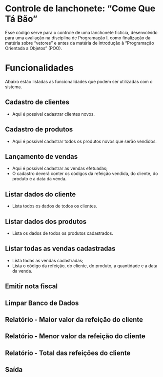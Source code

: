 # Controle de lanchonete: “Come Que Tá Bão”
Esse código serve para o controle de uma lanchonete fictícia, desenvolvido para uma avaliação na disciplina de Programação I, como finalização da matéria sobre “vetores” e antes da matéria de introdução à “Programação Orientada a Objetos” (POO).

# Funcionalidades
Abaixo estão listadas as funcionalidades que podem ser utilizadas com o sistema.

## Cadastro de clientes
* Aqui é possível cadastrar clientes novos.

## Cadastro de produtos
* Aqui é possível cadastrar todos os produtos novos que serão vendidos.

## Lançamento de vendas
* Aqui é possível cadastrar as vendas efetuadas;
* O cadastro deverá conter os códigos da refeição vendida, do cliente, do produto e a data da venda.

## Listar dados do cliente
* Lista todos os dados de todos os clientes.

## Listar dados dos produtos
* Lista os dados de todos os produtos cadastrados.

## Listar todas as vendas cadastradas
* Lista todas as vendas cadastradas;
* Lista o código da refeição, do cliente, do produto, a quantidade e a data da venda.

## Emitir nota fiscal

## Limpar Banco de Dados

## Relatório - Maior valor da refeição do cliente

## Relatório - Menor valor da refeição do cliente

## Relatório - Total das refeições do cliente

## Saída